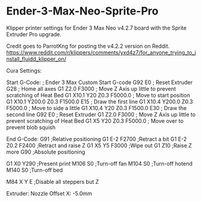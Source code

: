# Ender-3-Max-Neo-Sprite-Pro
Klipper printer settings for Ender 3 Max Neo v4.2.7 board with the Sprite Extruder Pro upgrade. 

Credit goes to ParrotKng for posting the v4.2.2 version on Reddit. https://www.reddit.com/r/klippers/comments/yxd4z7/for_anyone_trying_to_install_fluidd_klipper_on/

Cura Settings:

Start G-Code:
; Ender 3 Max Custom Start G-code
G92 E0 ; Reset Extruder
G28 ; Home all axes
G1 Z2.0 F3000 ; Move Z Axis up little to prevent scratching of Heat Bed
G1 X10.1 Y20 Z0.3 F5000.0 ; Move to start position
G1 X10.1 Y200.0 Z0.3 F1500.0 E15 ; Draw the first line
G1 X10.4 Y200.0 Z0.3 F5000.0 ; Move to side a little
G1 X10.4 Y20 Z0.3 F1500.0 E30 ; Draw the second line
G92 E0 ; Reset Extruder
G1 Z2.0 F3000 ; Move Z Axis up little to prevent scratching of Heat Bed
G1 X5 Y20 Z0.3 F5000.0 ; Move over to prevent blob squish

End G-Code:
G91 ;Relative positioning
G1 E-2 F2700 ;Retract a bit
G1 E-2 Z0.2 F2400 ;Retract and raise Z
G1 X5 Y5 F3000 ;Wipe out
G1 Z10 ;Raise Z more
G90 ;Absolute positioning

G1 X0 Y290 ;Present print
M106 S0 ;Turn-off fan
M104 S0 ;Turn-off hotend
M140 S0 ;Turn-off bed

M84 X Y E ;Disable all steppers but Z

Extruder:
Nozzle Offset X: -5.0mm
